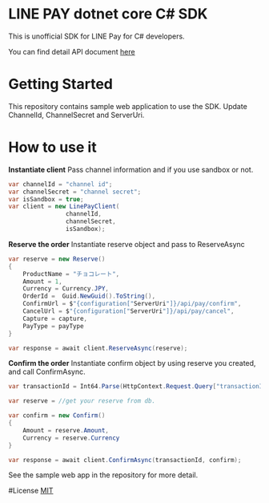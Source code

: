 # LINE PAY dotnet core C# SDK
This is unofficial SDK for LINE Pay for C# developers.

You can find detail API document [here](https://pay.line.me/jp/developers/documentation/download/tech?locale=en_US)

# Getting Started
This repository contains sample web application to use the SDK.
Update ChannelId, ChannelSecret and ServerUri.

# How to use it

**Instantiate client**
Pass channel information and if you use sandbox or not.

```csharp
var channelId = "channel id";
var channelSecret = "channel secret";
var isSandbox = true;
var client = new LinePayClient(
                channelId,
                channelSecret,
                isSandbox);
```

**Reserve the order**
Instantiate reserve object and pass to ReserveAsync

```csharp
var reserve = new Reserve()
{
    ProductName = "チョコレート",
    Amount = 1,
    Currency = Currency.JPY,
    OrderId =  Guid.NewGuid().ToString(),
    ConfirmUrl = $"{configuration["ServerUri"]}/api/pay/confirm",
    CancelUrl = $"{configuration["ServerUri"]}/api/pay/cancel",
    Capture = capture,
    PayType = payType
}

var response = await client.ReserveAsync(reserve);
```

**Confirm the order**
Instantiate confirm object by using reserve you created, and call ConfirmAsync.

```csharp
var transactionId = Int64.Parse(HttpContext.Request.Query["transactionId"]);

var reserve = //get your reserve from db.

var confirm = new Confirm()
{
    Amount = reserve.Amount,
    Currency = reserve.Currency
}

var response = await client.ConfirmAsync(transactionId, confirm);
```

See the sample web app in the repository for more detail.

#License
[MIT](./LICENSE)